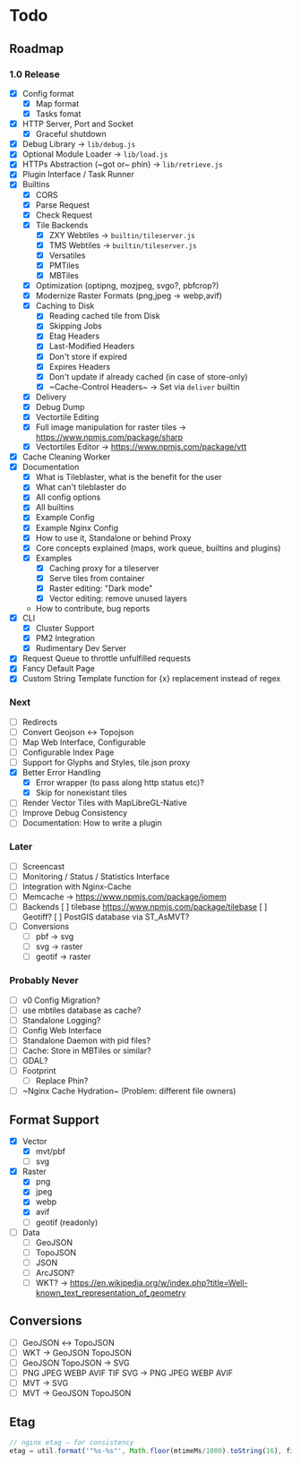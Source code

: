 # Todo

## Roadmap

### 1.0 Release

* [x] Config format
	* [x] Map format
	* [x] Tasks fomat
* [x] HTTP Server, Port and Socket
	* [x] Graceful shutdown
* [x] Debug Library → `lib/debug.js`
* [x] Optional Module Loader → `lib/load.js`
* [x] HTTPs Abstraction (~got or~ phin) → `lib/retrieve.js`
* [x] Plugin Interface / Task Runner
* [x] Builtins
	* [x] CORS
	* [x] Parse Request
	* [x] Check Request
	* [x] Tile Backends
		* [x] ZXY Webtiles → `builtin/tileserver.js`
		* [x] TMS Webtiles → `builtin/tileserver.js`
		* [x] Versatiles
		* [x] PMTiles
		* [x] MBTiles
	* [x] Optimization (optipng, mozjpeg, svgo?, pbfcrop?)
	* [x] Modernize Raster Formats (png,jpeg → webp,avif)
	* [x] Caching to Disk
		* [x] Reading cached tile from Disk
		* [x] Skipping Jobs
		* [x] Etag Headers
		* [x] Last-Modified Headers
		* [x] Don't store if expired
		* [x] Expires Headers
		* [x] Don't update if already cached (in case of store-only)
		* [x] ~Cache-Control Headers~ → Set via `deliver` builtin
	* [x] Delivery
	* [x] Debug Dump
	* [x] Vectortile Editing
	* [x] Full image manipulation for raster tiles → https://www.npmjs.com/package/sharp
	* [x] Vectortiles Editor → https://www.npmjs.com/package/vtt
* [x] Cache Cleaning Worker
* [x] Documentation
	* [x] What is Tileblaster, what is the benefit for the user
	* [x] What can't tileblaster do
	* [x] All config options
	* [x] All builtins
	* [x] Example Config
	* [x] Example Nginx Config
	* [x] How to use it, Standalone or behind Proxy
	* [x] Core concepts explained (maps, work queue, builtins and plugins)
	* [x] Examples
		* [x] Caching proxy for a tileserver
		* [x] Serve tiles from container
		* [x] Raster editing: "Dark mode"
		* [x] Vector editing: remove unused layers
	* How to contribute, bug reports
* [x] CLI
	* [x] Cluster Support
	* [x] PM2 Integration
	* [x] Rudimentary Dev Server
* [x] Request Queue to throttle unfulfilled requests
* [x] Fancy Default Page
* [x] Custom String Template function for {x} replacement instead of regex

### Next

* [ ] Redirects
* [ ] Convert Geojson ↔ Topojson
* [ ] Map Web Interface, Configurable
* [ ] Configurable Index Page
* [ ] Support for Glyphs and Styles, tile.json proxy
* [x] Better Error Handling
	* [x] Error wrapper (to pass along http status etc)?
	* [x] Skip for nonexistant tiles
* [ ] Render Vector Tiles with MapLibreGL-Native
* [ ] Improve Debug Consistency
* [ ] Documentation: How to write a plugin

### Later

* [ ] Screencast
* [ ] Monitoring / Status / Statistics Interface
* [ ] Integration with Nginx-Cache
* [ ] Memcache → https://www.npmjs.com/package/iomem
* [ ] Backends
	[ ] tilebase https://www.npmjs.com/package/tilebase
	[ ] Geotiff?
	[ ] PostGIS database via ST_AsMVT?
* [ ] Conversions
	* [ ] pbf → svg
	* [ ] svg → raster
	* [ ] geotif → raster

### Probably Never

* [ ] v0 Config Migration?
* [ ] use mbtiles database as cache?
* [ ] Standalone Logging?
* [ ] Config Web Interface
* [ ] Standalone Daemon with pid files?
* [ ] Cache: Store in MBTiles or similar?
* [ ] GDAL?
* [ ] Footprint
	* [ ] Replace Phin?
* [ ] ~Nginx Cache Hydration~ (Problem: different file owners)

## Format Support

* [x] Vector
	* [x] mvt/pbf
	* [ ] svg
* [x] Raster
	* [x] png
	* [x] jpeg
	* [x] webp
	* [x] avif
	* [ ] geotif (readonly)
* [ ] Data
	* [ ] GeoJSON
	* [ ] TopoJSON
	* [ ] JSON
	* [ ] ArcJSON?
	* [ ] WKT? → https://en.wikipedia.org/w/index.php?title=Well-known_text_representation_of_geometry

## Conversions

* [ ] GeoJSON ↔ TopoJSON
* [ ] WKT → GeoJSON  TopoJSON
* [ ] GeoJSON TopoJSON → SVG
* [ ] PNG JPEG WEBP AVIF TIF SVG → PNG JPEG WEBP AVIF
* [ ] MVT → SVG
* [ ] MVT → GeoJSON TopoJSON

## Etag

``` js
// nginx etag — for consistency
etag = util.format('"%s-%s"', Math.floor(mtimeMs/1000).toString(16), filesize.toString(16));
```
